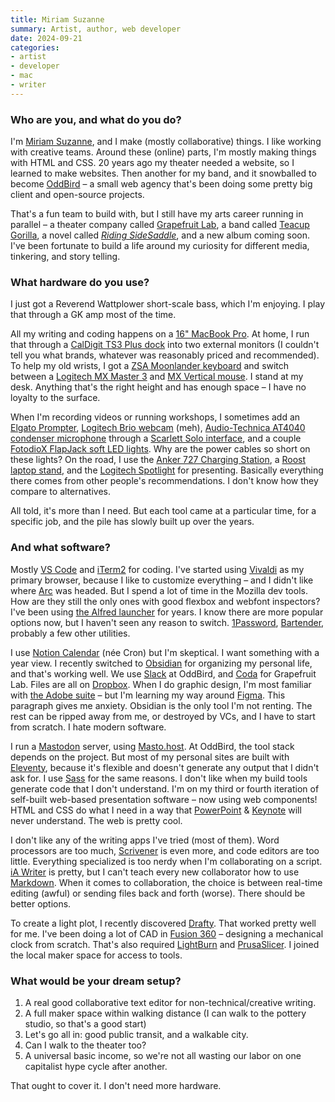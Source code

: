 ```yaml
---
title: Miriam Suzanne
summary: Artist, author, web developer
date: 2024-09-21
categories:
- artist
- developer
- mac
- writer
---
```


### Who are you, and what do you do?

I'm [Miriam Suzanne](https://www.miriamsuzanne.com/ "Miriam's website."), and I make (mostly collaborative) things. I like working with creative teams. Around these (online) parts, I'm mostly making things with HTML and CSS. 20 years ago my theater needed a website, so I learned to make websites. Then another for my band, and it snowballed to become [OddBird](https://www.oddbird.net/ "Miriam's web ageny.") – a small web agency that's been doing some pretty big client and open-source projects.

That's a fun team to build with, but I still have my arts career running in parallel – a theater company called [Grapefruit Lab](https://grapefruitlab.com/ "Miriam's theatre company."), a band called [Teacup Gorilla](https://www.teacupgorilla.com/ "Miriam's band."), a novel called [_Riding SideSaddle_](https://read.ridingsidesaddle.com/ "Miriam's novel."), and a new album coming soon. I've been fortunate to build a life around my curiosity for different media, tinkering, and story telling.

### What hardware do you use?

I just got a Reverend Wattplower short-scale bass, which I'm enjoying. I play that through a GK amp most of the time.

All my writing and coding happens on a [16" MacBook Pro][macbook-pro]. At home, I run that through a [CalDigit TS3 Plus dock][ts3-plus] into two external monitors (I couldn't tell you what brands, whatever was reasonably priced and recommended). To help my old wrists, I got a [ZSA Moonlander keyboard][moonlander] and switch between a [Logitech MX Master 3][mx-master-3] and [MX Vertical mouse][mx-vertical]. I stand at my desk. Anything that's the right height and has enough space – I have no loyalty to the surface.

When I'm recording videos or running workshops, I sometimes add an [Elgato Prompter][prompter], [Logitech Brio webcam][brio] (meh), [Audio-Technica AT4040 condenser microphone][at4040] through a [Scarlett Solo interface][scarlett-solo], and a couple [FotodioX FlapJack soft LED lights][flapjack]. Why are the power cables so short on these lights? On the road, I use the [Anker 727 Charging Station][727-charging-station], a [Roost laptop stand][roost], and the [Logitech Spotlight][spotlight.3] for presenting. Basically everything there comes from other people's recommendations. I don't know how they compare to alternatives. 

All told, it's more than I need. But each tool came at a particular time, for a specific job, and the pile has slowly built up over the years.

### And what software?

Mostly [VS Code][visual-studio-code] and [iTerm2][] for coding. I've started using [Vivaldi][] as my primary browser, because I like to customize everything – and I didn't like where [Arc][arc.2] was headed. But I spend a lot of time in the Mozilla dev tools. How are they still the only ones with good flexbox and webfont inspectors? I've been using [the Alfred launcher][alfred] for years. I know there are more popular options now, but I haven't seen any reason to switch. [1Password][], [Bartender][], probably a few other utilities.

I use [Notion Calendar][notion-calendar] (née Cron) but I'm skeptical. I want something with a year view. I recently switched to [Obsidian][] for organizing my personal life, and that's working well. We use [Slack][] at OddBird, and [Coda][] for Grapefruit Lab. Files are all on [Dropbox][]. When I do graphic design, I'm most familiar with [the Adobe suite][creative-suite] – but I'm learning my way around [Figma][]. This paragraph gives me anxiety. Obsidian is the only tool I'm not renting. The rest can be ripped away from me, or destroyed by VCs, and I have to start from scratch. I hate modern software.

I run a [Mastodon][] server, using [Masto.host][]. At OddBird, the tool stack depends on the project. But most of my personal sites are built with [Eleventy][], because it's flexible and doesn't generate any output that I didn't ask for. I use [Sass][] for the same reasons. I don't like when my build tools generate code that I don't understand. I'm on my third or fourth iteration of self-built web-based presentation software – now using web components! HTML and CSS do what I need in a way that [PowerPoint][] & [Keynote][] will never understand. The web is pretty cool.

I don't like any of the writing apps I've tried (most of them). Word processors are too much, [Scrivener][] is even more, and code editors are too little. Everything specialized is too nerdy when I'm collaborating on a script. [iA Writer][ia-writer] is pretty, but I can't teach every new collaborator how to use [Markdown][]. When it comes to collaboration, the choice is between real-time editing (awful) or sending files back and forth (worse). There should be better options.

To create a light plot, I recently discovered [Drafty][]. That worked pretty well for me. I've been doing a lot of CAD in [Fusion 360][fusion-360] – designing a mechanical clock from scratch. That's also required [LightBurn][] and [PrusaSlicer][]. I joined the local maker space for access to tools.

### What would be your dream setup?

1. A real good collaborative text editor for non-technical/creative writing.
2. A full maker space within walking distance (I can walk to the pottery studio, so that's a good start)
3. Let's go all in: good public transit, and a walkable city.
4. Can I walk to the theater too?
5. A universal basic income, so we're not all wasting our labor on one capitalist hype cycle after another.

That ought to cover it. I don't need more hardware.

[1password]: https://1password.com "Password management software for Mac OS X."
[727-charging-station]: https://www.anker.com/products/a9126 "A 6-port power strip."
[alfred]: https://www.alfredapp.com/ "A launcher app for the Mac."
[arc.2]: https://arc.net/ "A web browser."
[at4040]: https://www.audio-technica.com/world_map/cms/wired_mics/9b6aac05c5aca887/ "A condenser microphone."
[bartender]: https://www.macbartender.com/ "A Mac tool for organising menu bar apps."
[brio]: https://www.logitech.com/en-us/product/brio.html "A webcam."
[coda]: https://panic.com/coda/ "A single-window HTML/web tool for the Mac."
[creative-suite]: https://www.adobe.com/creativecloud.html "A collection of design tools."
[drafty]: https://drafty-app.com/ "CAD software."
[dropbox]: https://www.dropbox.com/ "Online syncing and storage."
[eleventy]: https://www.11ty.dev/ "A static site generator."
[figma]: https://www.figma.com/ "A collaborative design prototype service."
[flapjack]: https://fotodioxpro.com/products/fj-c700rsv "An LED light."
[fusion-360]: http://web.archive.org/web/20221224070522/https://www.autodesk.com/products/fusion-360/overview "Cloud-based CAD/CAM software."
[ia-writer]: https://ia.net/topics/ia-writer-for-mac "A full-screen writing tool for the Mac."
[iterm2]: https://iterm2.com/ "An alternative terminal application for Mac OS X."
[keynote]: https://www.apple.com/keynote/ "Presentation software for the Mac."
[lightburn]: https://lightburnsoftware.com/ "Laser cutter software."
[macbook-pro]: https://www.apple.com/macbook-pro/ "A laptop."
[markdown]: https://daringfireball.net/projects/markdown/ "An email-like format for marking up text."
[masto.host]: https://masto.host/ "Managed Mastodon hosting."
[mastodon]: https://mastodon.social/about "A decentralised social network."
[moonlander]: https://www.zsa.io/moonlander/ "An ergonomic mechanical keyboard."
[mx-master-3]: http://web.archive.org/web/20200818170656/https://www.logitech.com/en-us/product/mx-master-3.910-005620.html "A wireless mouse."
[mx-vertical]: https://www.logitech.com/en-us/product/mx-vertical-ergonomic-mouse.html "A vertical mouse."
[notion-calendar]: https://www.notion.so/product/calendar/ "An online calendar service."
[obsidian]: https://obsidian.md/ "Note-taking software."
[powerpoint]: https://www.microsoft.com/en-us/microsoft-365/powerpoint "Presentation software."
[prompter]: https://www.elgato.com/ww/en/p/prompter "A teleprompter device."
[prusaslicer]: https://www.prusa3d.com/slic3r-prusa-edition/ "3D slicing softwre for 3D printers."
[roost]: https://www.therooststand.com/ "A foldable laptop stand."
[sass]: https://sass-lang.com/ "A syntax wrapper for CSS."
[scarlett-solo]: http://web.archive.org/web/20230703171239/https://focusrite.com/en/audio-interface/scarlett/scarlett-solo "A USB audio interface."
[scrivener]: http://web.archive.org/web/20190626125457/http://www.literatureandlatte.com:80/scrivener.php? "A Mac text editor aimed at writers."
[slack]: https://slack.com/intl/ja-jp/ "A collaboration service."
[spotlight.3]: https://www.logitech.com/en-gb/products/presenters/spotlight-presentation-remote.910-004861.html "A presentation remote."
[ts3-plus]: https://www.caldigit.com/ts3-plus/ "A Thunderbolt dock."
[visual-studio-code]: https://code.visualstudio.com/ "A development IDE."
[vivaldi]: https://vivaldi.com/ "A web browser."
